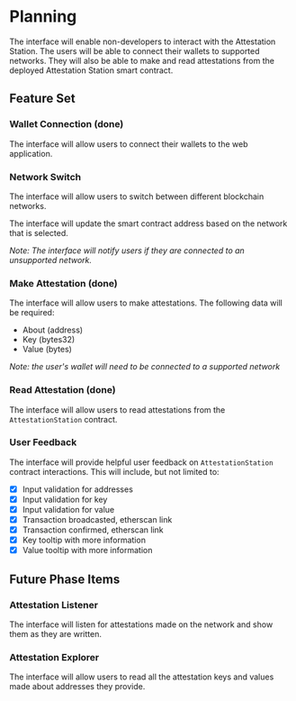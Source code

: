 # Planning

The interface will enable non-developers to interact with the Attestation Station. The users will be able to connect their wallets to supported networks. They will also be able to make and read attestations from the deployed Attestation Station smart contract.

## Feature Set

### Wallet Connection (done)

The interface will allow users to connect their wallets to the web application.

### Network Switch

The interface will allow users to switch between different blockchain networks.

The interface will update the smart contract address based on the network that is selected.

_Note: The interface will notify users if they are connected to an unsupported network._

### Make Attestation (done)

The interface will allow users to make attestations. The following data will be required:

- About (address)
- Key (bytes32)
- Value (bytes)

_Note: the user's wallet will need to be connected to a supported network_

### Read Attestation (done)

The interface will allow users to read attestations from the `AttestationStation` contract.

### User Feedback

The interface will provide helpful user feedback on `AttestationStation` contract interactions. This will include, but not limited to:

- [x] Input validation for addresses
- [x] Input validation for key
- [x] Input validation for value
- [x] Transaction broadcasted, etherscan link
- [x] Transaction confirmed, etherscan link
- [x] Key tooltip with more information
- [x] Value tooltip with more information

## Future Phase Items

### Attestation Listener

The interface will listen for attestations made on the network and show them as they are written.

### Attestation Explorer

The interface will allow users to read all the attestation keys and values made about addresses they provide.
